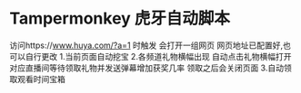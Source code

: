 # Tampermonkey 虎牙自动脚本
访问https://www.huya.com/?a=1 时触发  会打开一组网页 网页地址已配置好,也可以自行更改
1.当前页面自动挖宝
2.各频道礼物横幅出现 自动点击礼物横幅打开对应直播间等待领取礼物并发送弹幕增加获奖几率 领取之后会关闭页面
3.自动领取观看时间宝箱


